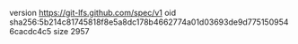 version https://git-lfs.github.com/spec/v1
oid sha256:5b214c81745818f8e5a8dc178b4662774a01d03693de9d7751509546cacdc4c5
size 2957
